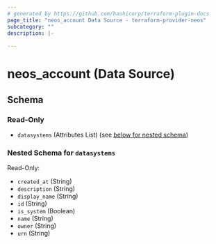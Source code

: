 ```yaml
---
# generated by https://github.com/hashicorp/terraform-plugin-docs
page_title: "neos_account Data Source - terraform-provider-neos"
subcategory: ""
description: |-
  
---
```


# neos_account (Data Source)





<!-- schema generated by tfplugindocs -->
## Schema

### Read-Only

- `datasystems` (Attributes List) (see [below for nested schema](#nestedatt--datasystems))

<a id="nestedatt--datasystems"></a>
### Nested Schema for `datasystems`

Read-Only:

- `created_at` (String)
- `description` (String)
- `display_name` (String)
- `id` (String)
- `is_system` (Boolean)
- `name` (String)
- `owner` (String)
- `urn` (String)

